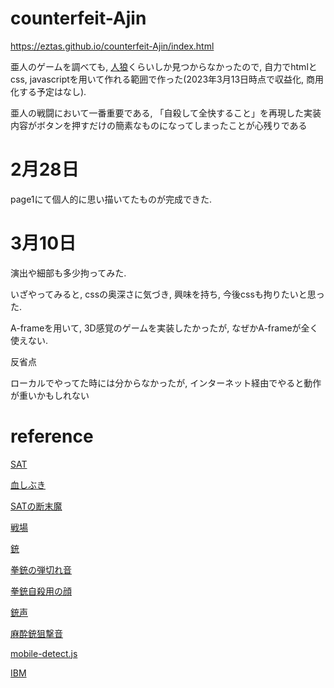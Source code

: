 # counterfeit-Ajin

https://eztas.github.io/counterfeit-Ajin/index.html

亜人のゲームを調べても, [人狼](https://gigazine.net/news/20161027-ajinrou-review/)くらいしか見つからなかったので, 自力でhtmlとcss, javascriptを用いて作れる範囲で作った(2023年3月13日時点で収益化, 商用化する予定はなし).

亜人の戦闘において一番重要である, 「自殺して全快すること」を再現した実装内容がボタンを押すだけの簡素なものになってしまったことが心残りである

# 2月28日

page1にて個人的に思い描いてたものが完成できた.

# 3月10日

演出や細部も多少拘ってみた.

いざやってみると, cssの奥深さに気づき, 興味を持ち, 今後cssも拘りたいと思った.

A-frameを用いて, 3D感覚のゲームを実装したかったが, なぜかA-frameが全く使えない.

反省点

ローカルでやってた時には分からなかったが, インターネット経由でやると動作が重いかもしれない

# reference

[SAT](https://www.irasutoya.com/2015/06/blog-post_856.html)

[血しぶき](https://orangestar.hatenadiary.jp/entry/2015/06/18/190000)

[SATの断末魔](https://soundeffect-lab.info/sound/voice/game.html) 

[戦場](https://www.wallpaperbetter.com/ja/hd-wallpaper-zojqh)

[銃](https://publicdomainq.net/pistol-hand-gun-0021061/)

[拳銃の弾切れ音](https://soundeffect-lab.info/sound/battle/battle2.html)

[拳銃自殺用の顔](https://www.pakutaso.com/20140635164post-4236.html)

[銃声](http://www.kurage-kosho.info/mp3/gun-fire05.mp3)

[麻酔銃狙撃音](https://on-jin.com/sound/ag/s1cf645/se/g/sen_ge_ya_sasaru03.mp3)

[mobile-detect.js](http://hgoebl.github.io/mobile-detect.js/)

[IBM](https://nanamiyuki.com/archives/25116)
